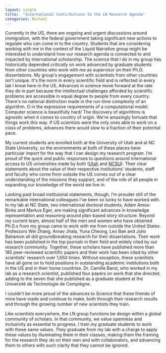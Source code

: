 ```yaml
---
layout: single
title:  "International Contirbutions to the LN Research Agenda"
categories: Michael
---
```



Currently in the US, there are ongoing and urgent discussions around immigration, with the federal government taking significant new actions to regulate who can come in to the country.  Students that are considering working with me in the context of the Liquid Narrative group might be interested to understand how our research agenda is connected to and impacted by international scholarship.  The science that I do in my group has historically depended _critically_ on work advanced by graduate students from other countries who work with me as supervisor on their Ph.D. dissertations.  My group's engagement with scientists from other countries isn't unique.  It's the norm in every scientific field and is reflected in every lab I know here in the US.  Advances in science move forward at the rate they do in part because the intellectual challenges afforded by scientific problems are accessible in equal degree to people from every country.  There's no national distinction made in the run-time complexity of an algorithm.  O in the expressive requirements of a computational model.  Computer science is beautifully hard/  The discovery of algorithms is agnostic when it comes to country of origin.   We're amazingly fortuate that things work this way.  If US scientists were the only ones able to work on a class of problems, advances there would slow to a fraction of their potential pace.

My current students are enrolled both at the University of Utah and at NC State University, so the environments at both of these places have particular import for the way that I can design my research program.  I’m proud of the quick and public responses to questions around international access to US universities made by both ([Utah](https://attheu.utah.edu/facultystaff/support-for-international-community/) and [NCSU](https://leadership.ncsu.edu/about/chancellor/letters/response-to-immigration-executive-order/)).  Their clear statements about the value of their respective institutions' students, staff and faculty who come from outside the US comes out of a clear understanding of the missions they support, and of the role of all people in expanding our knowledge of the world we live in.

Looking past broad instituional statements, though, I’m prouder still of the remarkable international colleagues I’ve been so lucky to have worked with.  In my lab at NC State, two international doctoral students, Adam Amos-Binks and Markus Eger, are making significant advances in knowledge representation and reasoning around plan-based story structure.  Beyond my current team, almost half of the men and women who have obtained Ph.D.s from my group came to work with me from outside the United States.  Professors Wei Zhang, Arnav Jhala, Yuna Cheong, Leo Bae and Julio Bahamon all did groundbreaking research for their dissertations.  Their work has been published in the top journals in their field and widely cited by our research community.  Together, these scholars have published more than 185 peer-reviewed scientific papers and their work has been cited by other scientists' research over 1,650 times.  Without exception, these scientists have all gone on to hold positions in outstanding academic institutions both in the US and in their home countries.  Dr. Camille Barot, who worked in my lab as a research scientist, published four papers on work that she directed, adding to the seven that she published as a graduate student at the Université de Technologie de Compiègne.

I couldn’t be more proud of the advances to Science that these friends of mine have made and continue to make, both through their research results and through the growing number of new scientists they train.

Like scientists everywhere, the LN group functions be design within a global community of scholars.  In that community, we value openness and inclusivity as essential to progress.  I train my graduate students to work with these same values.  They graduate from my lab with a charge to apply these values by illuminating them in their classes, making them the framing for the research they do on their own and with collaborators, and advancing them to others with such clarity that they cannot be ignored.


